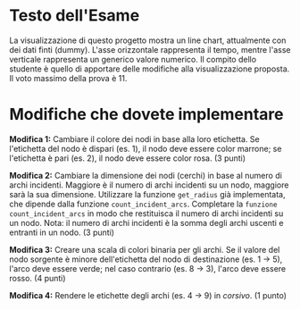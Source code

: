 # Testo dell'Esame 
La visualizzazione di questo progetto mostra un line chart, attualmente con dei dati finti (dummy). L'asse orizzontale rappresenta il tempo, mentre l'asse verticale rappresenta un generico valore numerico.
Il compito dello studente è quello di apportare delle modifiche alla visualizzazione proposta.
Il voto massimo della prova è 11.

# Modifiche che dovete implementare

**Modifica 1:** Cambiare il colore dei nodi in base alla loro etichetta. Se l'etichetta del nodo è dispari (es. 1), il nodo deve essere color marrone; se l'etichetta è pari (es. 2), il nodo deve essere color rosa. (3 punti)

**Modifica 2:** Cambiare la dimensione dei nodi (cerchi) in base al numero di archi incidenti. Maggiore è il numero di archi incidenti su un nodo, maggiore sarà la sua dimensione. Utilizzare la funzione `get_radius` già implementata, che dipende dalla funzione `count_incident_arcs`. Completare la `funzione count_incident_arcs` in modo che restituisca il numero di archi incidenti su un nodo. Nota: il numero di archi incidenti è la somma degli archi uscenti e entranti in un nodo. (3 punti)

**Modifica 3:** Creare una scala di colori binaria per gli archi. Se il valore del nodo sorgente è minore dell'etichetta del nodo di destinazione (es. 1 → 5), l'arco deve essere verde; nel caso contrario (es. 8 → 3), l'arco deve essere rosso. (4 punti)

**Modifica 4:** Rendere le etichette degli archi (es. 4 → 9) in _corsivo_. (1 punto)